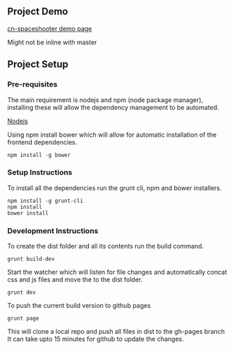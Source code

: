 ## Project Demo 

[cn-spaceshooter demo page](http://unitoxic.github.io/cn-spaceshooter/)

Might not be inline with master

## Project Setup

### Pre-requisites

The main requirement is nodejs and npm (node package manager), installing these will allow the dependency management to be automated.

[Nodejs](http://nodejs.org/)

Using npm install bower which will allow for automatic installation of the frontend dependencies.
```
npm install -g bower
```

### Setup Instructions

To install all the dependencies run the grunt cli, npm and bower installers.
```
npm install -g grunt-cli
npm install
bower install
```

### Development Instructions

To create the dist folder and all its contents run the build command.
```
grunt build-dev
```

Start the watcher which will listen for file changes and automatically concat css and js files and move the to the dist folder.
```
grunt dev
```

To push the current build version to github pages
```
grunt page
```

This will clone a local repo and push all files in dist to the gh-pages branch
It can take upto 15 minutes for github to update the changes.
